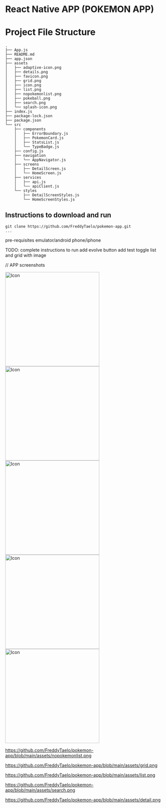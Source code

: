 # React Native APP (POKEMON APP)

# Project File Structure
```
.
├── App.js
├── README.md
├── app.json
├── assets
│   ├── adaptive-icon.png
│   ├── details.png
│   ├── favicon.png
│   ├── grid.png
│   ├── icon.png
│   ├── list.png
│   ├── nopokemonlist.png
│   ├── pokeball.png
│   ├── search.png
│   └── splash-icon.png
├── index.js
├── package-lock.json
├── package.json
└── src
    ├── components
    │   ├── ErrorBoundary.js
    │   ├── PokemonCard.js
    │   ├── StatsList.js
    │   └── TypeBadge.js
    ├── config.js
    ├── navigation
    │   └── AppNavigator.js
    ├── screens
    │   ├── DetailScreen.js
    │   └── HomeScreen.js
    ├── services
    │   ├── api.js
    │   └── apiClient.js
    └── styles
        ├── DetailScreenStyles.js
        └── HomeScreenStyles.js
```


## Instructions to download and run
```
git clone https://github.com/FreddyTaelo/pokemon-app.git
...
````

pre-requisites
emulator/android phone/iphone

TODO:
complete instructions to run
add evolve button
add test
toggle list and grid with image

// APP screenshots

<img src="assets/nopokemonlist.png" alt="Icon" width="300"/>
<img src="assets/grid.png" alt="Icon" width="300"/>
<img src="assets/list.png" alt="Icon" width="300"/>
<img src="assets/search.png" alt="Icon" width="300"/>
<img src="assets/detail.png" alt="Icon" width="300"/>

https://github.com/FreddyTaelo/pokemon-app/blob/main/assets/nopokemonlist.png

https://github.com/FreddyTaelo/pokemon-app/blob/main/assets/grid.png

https://github.com/FreddyTaelo/pokemon-app/blob/main/assets/list.png

https://github.com/FreddyTaelo/pokemon-app/blob/main/assets/search.png

https://github.com/FreddyTaelo/pokemon-app/blob/main/assets/detail.png